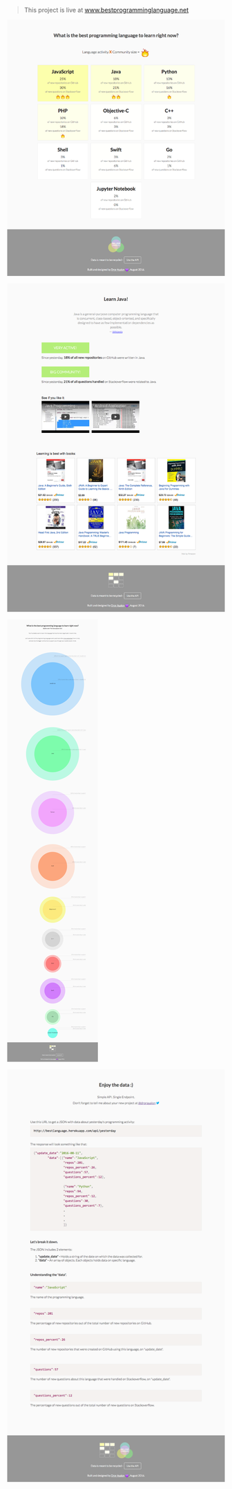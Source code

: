 > This project is live at www.bestprogramminglanguage.net

![Alt text](public/images/main.png?raw=true "What is the best programming language to learn right now? -- NodeJS Web App -- Main Page")  

![Alt text](public/images/inner.png?raw=true "What is the best programming language to learn right now? -- NodeJS Web App -- Language Page")          

![Alt text](public/images/circles.png?raw=true "What is the best programming language to learn right now? -- NodeJS Web App -- Circles view using D3")  

![Alt text](public/images/api.png?raw=true "What is the best programming language to learn right now? -- NodeJS Web App -- API Page")
